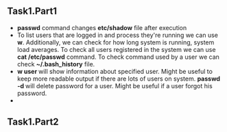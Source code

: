 ## Task1.Part1

* **passwd** command changes **etc/shadow** file after execution
* To list users that are logged in and process they're running we can use **w**. Additionally, we can check for how long system is running, system load averages.
To check all users registered in the system we can use **cat /etc/passwd** command. 
To check command used by a user we can check **~/.bash_history** file.
* **w user <user>** will show information about specified user. Might be useful to keep more readable output if there are lots of users on system.
**passwd -d <user>** will delete password for a user. Might be useful if a user forgot his password. 
* 
## Task1.Part2
